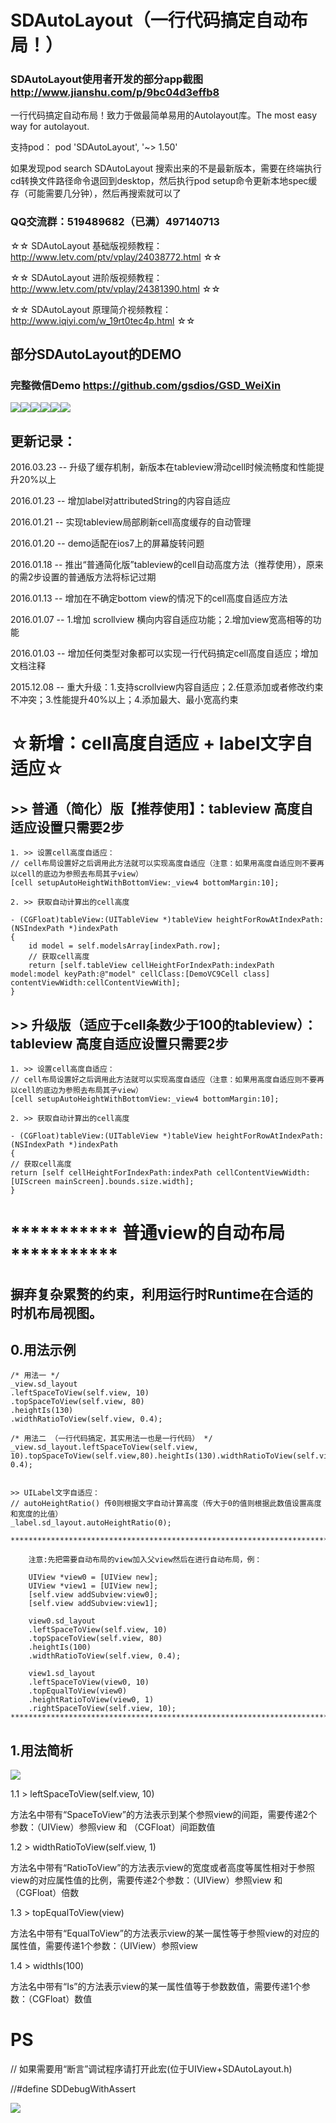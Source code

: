 # SDAutoLayout（一行代码搞定自动布局！）

### SDAutoLayout使用者开发的部分app截图 http://www.jianshu.com/p/9bc04d3effb8

一行代码搞定自动布局！致力于做最简单易用的Autolayout库。The most easy way for autolayout.

支持pod：  pod 'SDAutoLayout', '~> 1.50'

如果发现pod search SDAutoLayout 搜索出来的不是最新版本，需要在终端执行cd转换文件路径命令退回到desktop，然后执行pod setup命令更新本地spec缓存（可能需要几分钟），然后再搜索就可以了

### QQ交流群：519489682（已满）497140713

☆☆ SDAutoLayout 基础版视频教程：http://www.letv.com/ptv/vplay/24038772.html ☆☆

☆☆ SDAutoLayout 进阶版视频教程：http://www.letv.com/ptv/vplay/24381390.html ☆☆

☆☆ SDAutoLayout 原理简介视频教程：http://www.iqiyi.com/w_19rt0tec4p.html ☆☆

## 部分SDAutoLayout的DEMO

### 完整微信Demo https://github.com/gsdios/GSD_WeiXin

![](http://ww3.sinaimg.cn/mw690/9b8146edgw1f1nm3pziawg205u0a0qv5.gif)![](http://ww1.sinaimg.cn/bmiddle/9b8146edgw1f06aoe2umhg206e0b4u0x.gif)![](http://ww4.sinaimg.cn/bmiddle/9b8146edgw1ezal3smihcg206y0ciqv5.gif)![](http://ww3.sinaimg.cn/mw690/9b8146edgw1f1nm3lweg3g207s0dcu0x.gif)![](http://ww2.sinaimg.cn/mw690/9b8146edgw1f23irukb0qg207i0dwu0x.gif)![](http://ww2.sinaimg.cn/bmiddle/9b8146edgw1eya1jv951ig208c0etqv5.gif)


## 更新记录：

2016.03.23 -- 升级了缓存机制，新版本在tableview滑动cell时候流畅度和性能提升20%以上

2016.01.23 -- 增加label对attributedString的内容自适应

2016.01.21 -- 实现tableview局部刷新cell高度缓存的自动管理

2016.01.20 -- demo适配在ios7上的屏幕旋转问题

2016.01.18 -- 推出“普通简化版”tableview的cell自动高度方法（推荐使用），原来的需2步设置的普通版方法将标记过期

2016.01.13 -- 增加在不确定bottom view的情况下的cell高度自适应方法

2016.01.07 -- 1.增加 scrollview 横向内容自适应功能；2.增加view宽高相等的功能

2016.01.03 -- 增加任何类型对象都可以实现一行代码搞定cell高度自适应；增加文档注释

2015.12.08 -- 重大升级：1.支持scrollview内容自适应；2.任意添加或者修改约束不冲突；3.性能提升40%以上；4.添加最大、最小宽高约束






#    ☆新增：cell高度自适应 + label文字自适应☆


##    >> 普通（简化）版【推荐使用】：tableview 高度自适应设置只需要2步
    
    1. >> 设置cell高度自适应：
    // cell布局设置好之后调用此方法就可以实现高度自适应（注意：如果用高度自适应则不要再以cell的底边为参照去布局其子view）
    [cell setupAutoHeightWithBottomView:_view4 bottomMargin:10];
    
    2. >> 获取自动计算出的cell高度
    
    - (CGFloat)tableView:(UITableView *)tableView heightForRowAtIndexPath:(NSIndexPath *)indexPath
    {
        id model = self.modelsArray[indexPath.row];
        // 获取cell高度
        return [self.tableView cellHeightForIndexPath:indexPath model:model keyPath:@"model" cellClass:[DemoVC9Cell class]  contentViewWidth:cellContentViewWith];
    }


##    >> 升级版（适应于cell条数少于100的tableview）：tableview 高度自适应设置只需要2步
    
    1. >> 设置cell高度自适应：
    // cell布局设置好之后调用此方法就可以实现高度自适应（注意：如果用高度自适应则不要再以cell的底边为参照去布局其子view）
    [cell setupAutoHeightWithBottomView:_view4 bottomMargin:10];
    
    2. >> 获取自动计算出的cell高度 
    
    - (CGFloat)tableView:(UITableView *)tableView heightForRowAtIndexPath:(NSIndexPath *)indexPath
    {
    // 获取cell高度
    return [self cellHeightForIndexPath:indexPath cellContentViewWidth:[UIScreen mainScreen].bounds.size.width];
    }
    
    
# ***********  普通view的自动布局  ***********

## 摒弃复杂累赘的约束，利用运行时Runtime在合适的时机布局视图。

## 0.用法示例
    /* 用法一 */
    _view.sd_layout
    .leftSpaceToView(self.view, 10)
    .topSpaceToView(self.view, 80)
    .heightIs(130)
    .widthRatioToView(self.view, 0.4);  

    /* 用法二 （一行代码搞定，其实用法一也是一行代码） */
    _view.sd_layout.leftSpaceToView(self.view, 10).topSpaceToView(self.view,80).heightIs(130).widthRatioToView(self.view, 0.4);
    
    
    >> UILabel文字自适应：
    // autoHeightRatio() 传0则根据文字自动计算高度（传大于0的值则根据此数值设置高度和宽度的比值）
    _label.sd_layout.autoHeightRatio(0);
    
    *******************************************************************************
        
        注意:先把需要自动布局的view加入父view然后在进行自动布局，例： 
        
        UIView *view0 = [UIView new];
        UIView *view1 = [UIView new];
        [self.view addSubview:view0];
        [self.view addSubview:view1];
        
        view0.sd_layout
        .leftSpaceToView(self.view, 10)
        .topSpaceToView(self.view, 80)
        .heightIs(100)
        .widthRatioToView(self.view, 0.4);
        
        view1.sd_layout
        .leftSpaceToView(view0, 10)
        .topEqualToView(view0)
        .heightRatioToView(view0, 1)
        .rightSpaceToView(self.view, 10);
    *******************************************************************************

## 1.用法简析

![](http://ww1.sinaimg.cn/mw690/9b8146edgw1ex4or5ixkjj20k60gw3zg.jpg)


   1.1 > leftSpaceToView(self.view, 10)
   
   方法名中带有“SpaceToView”的方法表示到某个参照view的间距，需要传递2个参数：（UIView）参照view 和 （CGFloat）间距数值
   
   1.2 > widthRatioToView(self.view, 1)
   
   方法名中带有“RatioToView”的方法表示view的宽度或者高度等属性相对于参照view的对应属性值的比例，需要传递2个参数：（UIView）参照view 和 （CGFloat）倍数
   
   1.3 > topEqualToView(view)
   
   方法名中带有“EqualToView”的方法表示view的某一属性等于参照view的对应的属性值，需要传递1个参数：（UIView）参照view
   
   1.4 > widthIs(100)
   
   方法名中带有“Is”的方法表示view的某一属性值等于参数数值，需要传递1个参数：（CGFloat）数值

# PS

// 如果需要用“断言”调试程序请打开此宏(位于UIView+SDAutoLayout.h)

//#define SDDebugWithAssert


![](http://ww3.sinaimg.cn/bmiddle/9b8146edgw1ex4mukixr6g209g07lhdt.gif)
